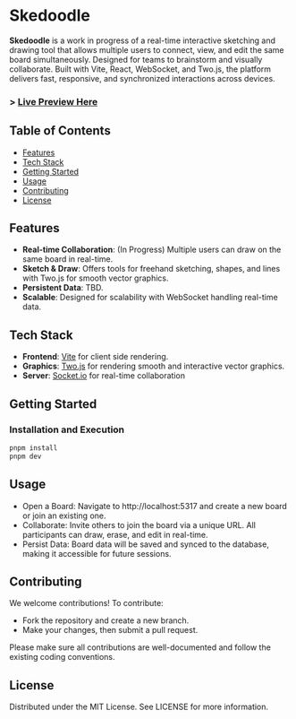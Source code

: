 # Skedoodle

**Skedoodle** is a work in progress of a real-time interactive sketching and drawing tool that allows multiple users to connect, view, and edit the same board simultaneously. Designed for teams to brainstorm and visually collaborate.
Built with Vite, React, WebSocket, and Two.js, the platform delivers fast, responsive, and synchronized interactions across devices.

### > [Live Preview Here](http://skedoodle.yy-dev.top)

## Table of Contents

- [Features](#features)
- [Tech Stack](#tech-stack)
- [Getting Started](#getting-started)
- [Usage](#usage)
- [Contributing](#contributing)
- [License](#license)

## Features

- **Real-time Collaboration**: (In Progress) Multiple users can draw on the same board in real-time.
- **Sketch & Draw**: Offers tools for freehand sketching, shapes, and lines with Two.js for smooth vector graphics.
- **Persistent Data**: TBD.
- **Scalable**: Designed for scalability with WebSocket handling real-time data.

## Tech Stack

- **Frontend**: [Vite](https://https://vite.dev/) for client side rendering.
- **Graphics**: [Two.js](https://two.js.org/) for rendering smooth and interactive vector graphics.
- **Server**: [Socket.io](https://socket.io/) for real-time collaboration

## Getting Started

### Installation and Execution

```bash
pnpm install
pnpm dev
```

## Usage

- Open a Board: Navigate to http://localhost:5317 and create a new board or join an existing one.
- Collaborate: Invite others to join the board via a unique URL. All participants can draw, erase, and edit in real-time.
- Persist Data: Board data will be saved and synced to the database, making it accessible for future sessions.

## Contributing

We welcome contributions! To contribute:

- Fork the repository and create a new branch.
- Make your changes, then submit a pull request.

Please make sure all contributions are well-documented and follow the existing coding conventions.

## License

Distributed under the MIT License. See LICENSE for more information.
